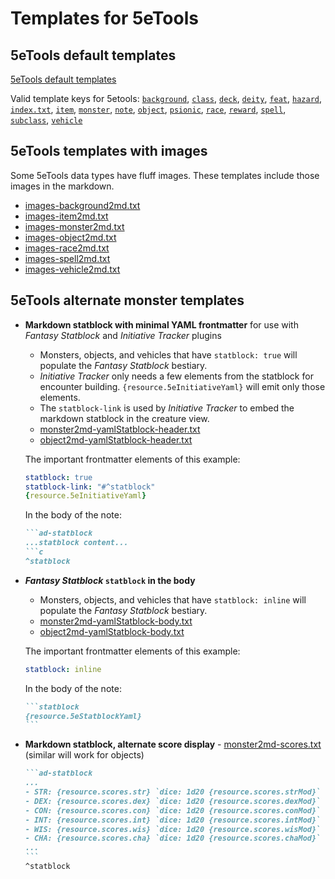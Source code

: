 # Templates for 5eTools

## 5eTools default templates

[5eTools default templates](https://github.com/ebullient/ttrpg-convert-cli/blob/main/src/main/resources/templates/tools5e/)

Valid template keys for 5etools:
[`background`](https://github.com/ebullient/ttrpg-convert-cli/blob/main/src/main/resources/templates/tools5e/background2md.txt),
[`class`](https://github.com/ebullient/ttrpg-convert-cli/blob/main/src/main/resources/templates/tools5e/class2md.txt),
[`deck`](https://github.com/ebullient/ttrpg-convert-cli/blob/main/src/main/resources/templates/tools5e/deck2md.txt),
[`deity`](https://github.com/ebullient/ttrpg-convert-cli/blob/main/src/main/resources/templates/tools5e/deity2md.txt),
[`feat`](https://github.com/ebullient/ttrpg-convert-cli/blob/main/src/main/resources/templates/tools5e/feat2md.txt),
[`hazard`](https://github.com/ebullient/ttrpg-convert-cli/blob/main/src/main/resources/templates/tools5e/hazard2md.txt),
[`index.txt`](https://github.com/ebullient/ttrpg-convert-cli/blob/main/src/main/resources/templates/tools5e/index.txt),
[`item`](https://github.com/ebullient/ttrpg-convert-cli/blob/main/src/main/resources/templates/tools5e/item2md.txt),
[`monster`](https://github.com/ebullient/ttrpg-convert-cli/blob/main/src/main/resources/templates/tools5e/monster2md.txt),
[`note`](https://github.com/ebullient/ttrpg-convert-cli/blob/main/src/main/resources/templates/tools5e/note2md.txt),
[`object`](https://github.com/ebullient/ttrpg-convert-cli/blob/main/src/main/resources/templates/tools5e/object2md.txt),
[`psionic`](https://github.com/ebullient/ttrpg-convert-cli/blob/main/src/main/resources/templates/tools5e/psionic2md.txt),
[`race`](https://github.com/ebullient/ttrpg-convert-cli/blob/main/src/main/resources/templates/tools5e/race2md.txt),
[`reward`](https://github.com/ebullient/ttrpg-convert-cli/blob/main/src/main/resources/templates/tools5e/reward2md.txt),
[`spell`](https://github.com/ebullient/ttrpg-convert-cli/blob/main/src/main/resources/templates/tools5e/spell2md.txt),
[`subclass`](https://github.com/ebullient/ttrpg-convert-cli/blob/main/src/main/resources/templates/tools5e/subclass2md.txt),
[`vehicle`](https://github.com/ebullient/ttrpg-convert-cli/blob/main/src/main/resources/templates/tools5e/vehicle2md.txt)

## 5eTools templates with images

Some 5eTools data types have fluff images.  These templates include those images in the markdown.

- [images-background2md.txt](images-background2md.txt)
- [images-item2md.txt](images-item2md.txt)
- [images-monster2md.txt](images-monster2md.txt)
- [images-object2md.txt](images-object2md.txt)
- [images-race2md.txt](images-race2md.txt)
- [images-spell2md.txt](images-spell2md.txt)
- [images-vehicle2md.txt](images-vehicle2md.txt)

## 5eTools alternate monster templates

- **Markdown statblock with minimal YAML frontmatter** for use with *Fantasy Statblock* and *Initiative Tracker* plugins
    - Monsters, objects, and vehicles that have `statblock: true` will populate the *Fantasy Statblock* bestiary.
    - *Initiative Tracker* only needs a few elements from the statblock for encounter building. `{resource.5eInitiativeYaml}` will emit only those elements.
    - The `statblock-link` is used by *Initiative Tracker* to embed the markdown statblock in the creature view.
    - [monster2md-yamlStatblock-header.txt](monster2md-yamlStatblock-header.txt)
    - [object2md-yamlStatblock-header.txt](object2md-yamlStatblock-header.txt)

    The important frontmatter elements of this example:

    ```yaml
    statblock: true
    statblock-link: "#^statblock"
    {resource.5eInitiativeYaml}
    ```

    In the body of the note:

    ````markdown
    ```ad-statblock
    ...statblock content...
    ```c
    ^statblock
    ````

- ***Fantasy Statblock* `statblock` in the body**
    - Monsters, objects, and vehicles that have `statblock: inline` will populate the *Fantasy Statblock* bestiary.
    - [monster2md-yamlStatblock-body.txt](monster2md-yamlStatblock-body.txt)
    - [object2md-yamlStatblock-body.txt](object2md-yamlStatblock-body.txt)

    The important frontmatter elements of this example:

    ```yaml
    statblock: inline
    ```

    In the body of the note:

    ````markdown
    ```statblock
    {resource.5eStatblockYaml}
    ```
    ````

- **Markdown statblock, alternate score display** - [monster2md-scores.txt](monster2md-scores.txt) (similar will work for objects)

    ````markdown
    ```ad-statblock
    ...
    - STR: {resource.scores.str} `dice: 1d20 {resource.scores.strMod}`
    - DEX: {resource.scores.dex} `dice: 1d20 {resource.scores.dexMod}`
    - CON: {resource.scores.con} `dice: 1d20 {resource.scores.conMod}`
    - INT: {resource.scores.int} `dice: 1d20 {resource.scores.intMod}`
    - WIS: {resource.scores.wis} `dice: 1d20 {resource.scores.wisMod}`
    - CHA: {resource.scores.cha} `dice: 1d20 {resource.scores.chaMod}`
    ...
    ```
    ^statblock
    ````
